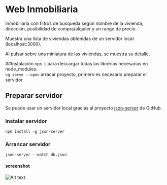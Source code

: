 # Web Inmobiliaria

Inmobiliaria con filtros de busqueda según nombre de la vivienda, dirección, posibilidad de compra/alquiler y un rango de precio.

Muestra una lista de viviendas obtenidas de un servidor local (localhost:3000).

Al pulsar sobre una miniatura de las viviendas, se muestra su detalle.

##Instalación
`npm i` para descargar todas las librerias necesarias en node_modules.    
`ng serve --open` arracar proyecto, primero es necesario preparar el servidor.


## Preparar servidor

Se puede usar un servidor local gracias al proyecto [json-server](https://github.com/typicode/json-server) de GitHub.

### Instalar servidor

`npm install -g json-server`

### Arrancar servidor

`json-server --watch db.json`

#### screenshot

![Alt text](https://github.com/anderuraga/angular-inmobiliaria/blob/master/screenshot.png)